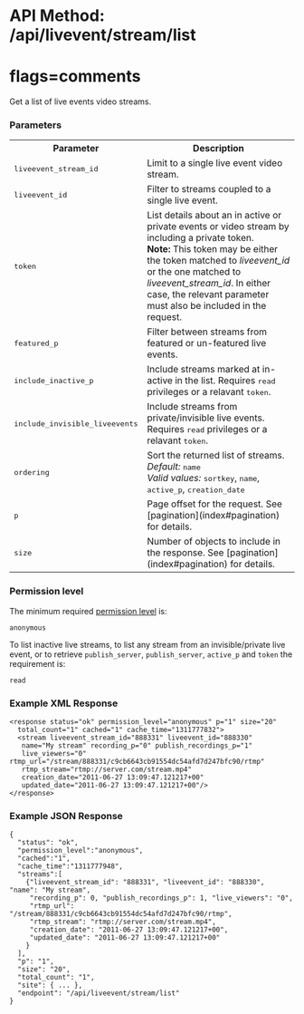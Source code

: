 # API Method: /api/livevent/stream/list
# flags=comments

Get a list of live events video streams.

### Parameters


<table class="pretty">
  <tr><th>Parameter</th><th>Description</th></tr>

  <tr>
    <td>
      <tt>liveevent_stream_id</tt> 
    </td>
    <td>
      Limit to a single live event video stream.
    </td>
  </tr>

  <tr>
    <td>
      <tt>liveevent_id</tt> 
    </td>
    <td>
      Filter to streams coupled to a single live event.
    </td>
  </tr>

  <tr>
    <td>
      <tt>token</tt> 
    </td>
    <td>
      List details about an in active or private events or video stream by including a private token.
      <br/>
     <b>Note:</b> This token may be either the token matched to <i>liveevent_id</i> or the one matched to <i>liveevent_stream_id</i>. In either case, the relevant parameter must also be included in the request.
    </td>
  </tr>

  <tr>
    <td>
      <tt>featured_p</tt> 
    </td>
    <td>
      Filter between streams from featured or un-featured live events.
    </td>
  </tr>

  <tr>
    <td>
      <tt>include_inactive_p</tt> 
    </td>
    <td>
      Include streams marked at in-active in the list. Requires <tt>read</tt> privileges or a relavant <tt>token</tt>.
    </td>
  </tr>

  <tr>
    <td>
      <tt>include_invisible_liveevents</tt> 
    </td>
    <td>
      Include streams from private/invisible live events. Requires <tt>read</tt> privileges or a relavant <tt>token</tt>.
    </td>
  </tr>


  <tr>
    <td>
      <tt>ordering</tt>
    </td>
    <td>
      Sort the returned list of streams.<br/>
      <i>Default:</i> <tt>name</tt><br/>
      <i>Valid values:</i> <tt>sortkey</tt>, <tt>name</tt>, <tt>active_p</tt>, <tt>creation_date</tt>
    </td>
  </tr>

  <tr>
    <td>
      <tt>p</tt>
    </td>
    <td>
      Page offset for the request. See [pagination](index#pagination) for details.
    </td>
  </tr>

  <tr>
    <td>
      <tt>size</tt>
    </td>
    <td>
      Number of objects to include in the response. See [pagination](index#pagination) for details.
    </td>
  </tr>
</table>



### Permission level 

The minimum required [permission level](index#permission-level) is:

    anonymous

To list inactive live streams, to list any stream from an invisible/private live event, or to retrieve `publish_server`, `publish_server`, `active_p` and `token` the requirement is:

    read

### Example XML Response

    <response status="ok" permission_level="anonymous" p="1" size="20" 
      total_count="1" cached="1" cache_time="1311777832">
      <stream liveevent_stream_id="888331" liveevent_id="888330" 
       name="My stream" recording_p="0" publish_recordings_p="1" 
       live_viewers="0" rtmp_url="/stream/888331/c9cb6643cb91554dc54afd7d247bfc90/rtmp" 
       rtmp_stream="rtmp://server.com/stream.mp4" 
       creation_date="2011-06-27 13:09:47.121217+00" 
       updated_date="2011-06-27 13:09:47.121217+00"/>
    </response>


### Example JSON Response

    {
      "status": "ok", 
      "permission_level":"anonymous",
      "cached":"1",
      "cache_time":"1311777948",
      "streams":[
        {"liveevent_stream_id": "888331", "liveevent_id": "888330", "name": "My stream", 
         "recording_p": 0, "publish_recordings_p": 1, "live_viewers": "0", 
         "rtmp_url": "/stream/888331/c9cb6643cb91554dc54afd7d247bfc90/rtmp", 
         "rtmp_stream": "rtmp://server.com/stream.mp4", 
         "creation_date": "2011-06-27 13:09:47.121217+00", 
         "updated_date": "2011-06-27 13:09:47.121217+00"
        }
      ],
      "p": "1",
      "size": "20",
      "total_count": "1",
      "site": { ... },
      "endpoint": "/api/liveevent/stream/list"
    }
